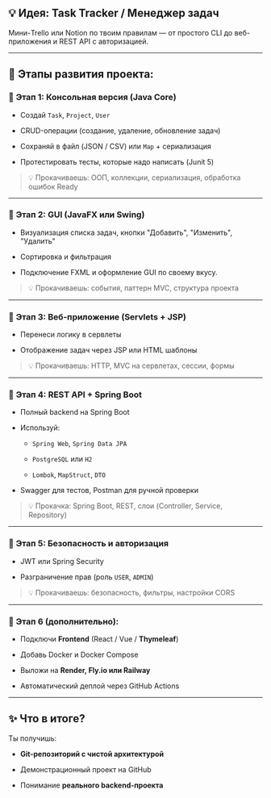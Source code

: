 ## 💡 Идея: **Task Tracker / Менеджер задач**

Мини-Trello или Notion по твоим правилам — от простого CLI до веб-приложения и REST API с авторизацией.

---

## 🔁 Этапы развития проекта:

### 🔹 **Этап 1: Консольная версия (Java Core)**

- Создай `Task`, `Project`, `User`
    
- CRUD-операции (создание, удаление, обновление задач)
    
- Сохраняй в файл (JSON / CSV) или `Map` + сериализация
    
- Протестировать тесты, которые надо написать (Junit 5)

> 💡 Прокачиваешь: ООП, коллекции, сериализация, обработка ошибок
Ready
---

### 🔹 **Этап 2: GUI (JavaFX или Swing)**

- Визуализация списка задач, кнопки "Добавить", "Изменить", "Удалить"
    
- Сортировка и фильтрация
- Подключение FXML и оформление GUI по своему вкусу.
    

> 💡 Прокачиваешь: события, паттерн MVC, структура проекта

---

### 🔹 **Этап 3: Веб-приложение (Servlets + JSP)**

- Перенеси логику в сервлеты
    
- Отображение задач через JSP или HTML шаблоны
    

> 💡 Прокачиваешь: HTTP, MVC на сервлетах, сессии, формы

---

### 🔹 **Этап 4: REST API + Spring Boot**

- Полный backend на Spring Boot
    
- Используй:
    
    - `Spring Web`, `Spring Data JPA`
        
    - `PostgreSQL` или `H2`
        
    - `Lombok`, `MapStruct`, `DTO`
        
- Swagger для тестов, Postman для ручной проверки
    

> 💡 Прокачка: Spring Boot, REST, слои (Controller, Service, Repository)

---

### 🔹 **Этап 5: Безопасность и авторизация**

- JWT или Spring Security
    
- Разграничение прав (роль `USER`, `ADMIN`)
    

> 💡 Прокачиваешь: безопасность, фильтры, настройки CORS

---

### 🔹 **Этап 6 (дополнительно):**

- Подключи **Frontend** (React / Vue / **Thymeleaf**)
    
- Добавь Docker и Docker Compose
    
- Выложи на **Render, Fly.io или Railway**
    
- Автоматический деплой через GitHub Actions
    

---

## ✨ Что в итоге?

Ты получишь:

- **Git-репозиторий с чистой архитектурой**
    
- Демонстрационный проект на GitHub
    
- Понимание **реального backend-проекта**
